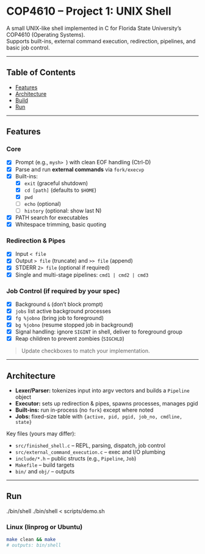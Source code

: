 # COP4610 – Project 1: UNIX Shell

A small UNIX-like shell implemented in C for Florida State University’s COP4610 (Operating Systems).  
Supports built-ins, external command execution, redirection, pipelines, and basic job control.

---

## Table of Contents
- [Features](#features)
- [Architecture](#architecture)
- [Build](#build)
- [Run](#run)
---

## Features

### Core
- [x] Prompt (e.g., `mysh> `) with clean EOF handling (Ctrl-D)
- [x] Parse and run **external commands** via `fork/execvp`
- [x] Built-ins:
  - [x] `exit` (graceful shutdown)
  - [x] `cd [path]` (defaults to `$HOME`)
  - [x] `pwd`
  - [ ] `echo` (optional)
  - [ ] `history` (optional: show last N)
- [x] PATH search for executables
- [x] Whitespace trimming, basic quoting

### Redirection & Pipes
- [x] Input `< file`
- [x] Output `> file` (truncate) and `>> file` (append)
- [x] STDERR `2> file` (optional if required)
- [x] Single and multi-stage pipelines: `cmd1 | cmd2 | cmd3`

### Job Control (if required by your spec)
- [x] Background `&` (don’t block prompt)
- [x] `jobs` list active background processes
- [x] `fg %jobno` (bring job to foreground)
- [x] `bg %jobno` (resume stopped job in background)
- [x] Signal handling: ignore `SIGINT` in shell, deliver to foreground group
- [x] Reap children to prevent zombies (`SIGCHLD`)

> Update checkboxes to match your implementation.

---

## Architecture

- **Lexer/Parser:** tokenizes input into argv vectors and builds a `Pipeline` object
- **Executor:** sets up redirection & pipes, spawns processes, manages pgid
- **Built-ins:** run in-process (no `fork`) except where noted
- **Jobs:** fixed-size table with `{active, pid, pgid, job_no, cmdline, state}`

Key files (yours may differ):
- `src/finished_shell.c` – REPL, parsing, dispatch, job control
- `src/external_command_execution.c` – exec and I/O plumbing
- `include/*.h` – public structs (e.g., `Pipeline`, `Job`)
- `Makefile` – build targets
- `bin/` and `obj/` – outputs

---

## Run
./bin/shell
./bin/shell < scripts/demo.sh

### Linux (linprog or Ubuntu)
```bash
make clean && make
# outputs: bin/shell
